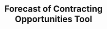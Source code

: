 ---
title: "Forecast of Contracting Opportunities Tool"
description: "The goal of this tool is to provide a nationwide dashboard of upcoming federal contracting opportunities. All projected procurements are subject to revision or cancellation. Final decisions on the extent of competition, small business participation, estimated value, or any aspect of the procurement are made if/when a solicitation is posted to SAM.gov. Forecast data is for planning purposes only and is not a commitment by the Government to purchase the described products and/or services. Address questions regarding a planned procurement to the point of contact listed in the record. "
url-link: "https://www.acquisitiongateway.gov/forecast"
type: "HTML"
gov-only: "false"
is-external: "true"
publication-date: "August 01, 2023"
reading-time: "20"
resource-type: "Tool"
filter: "market-intelligence"
audience: "industry-all-businesses"
branded-offerings: "acquisition-policy-it-category"
---
